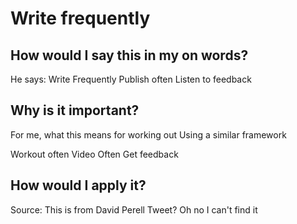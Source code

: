 # Write frequently 

## How would I say this in my on words?

He says:
Write Frequently
Publish often
Listen to feedback 

## Why is it important?

For me, what this means for working out
Using a similar framework

Workout often
Video Often
Get feedback

## How would I apply it?

Source:
This is from David Perell Tweet?
Oh no I can't find it
